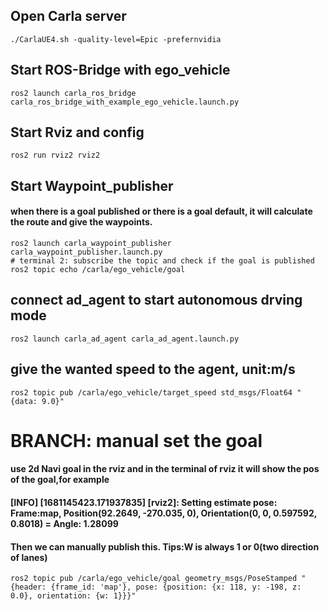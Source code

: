 ## Open Carla server
```
./CarlaUE4.sh -quality-level=Epic -prefernvidia
```
## Start ROS-Bridge with ego_vehicle
```
ros2 launch carla_ros_bridge carla_ros_bridge_with_example_ego_vehicle.launch.py
```
## Start Rviz and config
```
ros2 run rviz2 rviz2
```
## Start Waypoint_publisher
#### when there is a goal published or there is a goal default, it will calculate the route and give the waypoints.
```
ros2 launch carla_waypoint_publisher carla_waypoint_publisher.launch.py
# terminal 2: subscribe the topic and check if the goal is published
ros2 topic echo /carla/ego_vehicle/goal
```
## connect ad_agent to start autonomous drving mode
```
ros2 launch carla_ad_agent carla_ad_agent.launch.py 
```
## give the wanted speed to the agent, unit:m/s
```
ros2 topic pub /carla/ego_vehicle/target_speed std_msgs/Float64 "{data: 9.0}"
```
# BRANCH: manual set the goal
#### use 2d Navi goal in the rviz and in the terminal of rviz it will show the pos of the goal,for example
#### [INFO] [1681145423.171937835] [rviz2]: Setting estimate pose: Frame:map, Position(92.2649, -270.035, 0), Orientation(0, 0, 0.597592, 0.8018) = Angle: 1.28099
#### Then we can manually publish this. Tips:W is always 1 or 0(two direction of lanes)
```
ros2 topic pub /carla/ego_vehicle/goal geometry_msgs/PoseStamped "{header: {frame_id: 'map'}, pose: {position: {x: 118, y: -198, z: 0.0}, orientation: {w: 1}}}"
```
